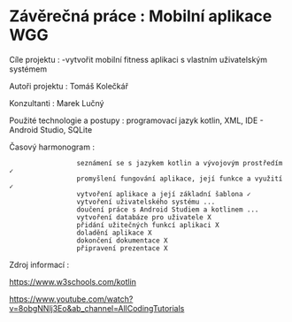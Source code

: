 # Závěrečná práce :  Mobilní aplikace WGG
Cíle projektu : 
  -vytvořit mobilní fitness aplikaci s vlastním uživatelským systémem
  
Autoři projektu : Tomáš Kolečkář

Konzultanti : Marek Lučný

Použité technologie a postupy : programovací jazyk kotlin, XML, IDE - Android Studio, SQLite

Časový harmonogram : 

                     seznámení se s jazykem kotlin a vývojovým prostředím ✓
                     promyšlení fungování aplikace, její funkce a využití ✓
                     vytvoření aplikace a její základní šablona ✓
                     vytvoření uživatelského systému ...
                     doučení práce s Android Studiem a kotlinem ...
                     vytvoření databáze pro uživatele X
                     přidání užitečných funkcí aplikaci X
                     doladění aplikace X
                     dokončení dokumentace X
                     připravení prezentace X

Zdroj informací :

https://www.w3schools.com/kotlin

https://www.youtube.com/watch?v=8obgNNlj3Eo&ab_channel=AllCodingTutorials


  
